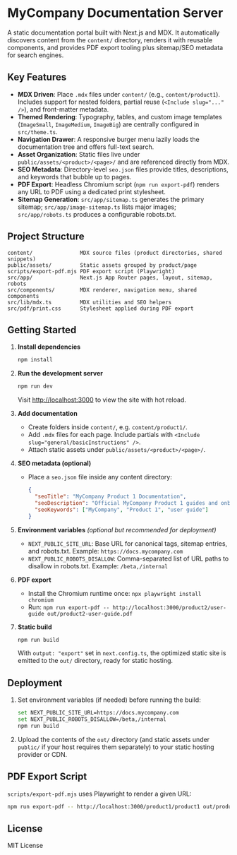 ﻿# MyCompany Documentation Server

A static documentation portal built with Next.js and MDX. It automatically discovers content from the `content/` directory, renders it with reusable components, and provides PDF export tooling plus sitemap/SEO metadata for search engines.

## Key Features

- **MDX Driven**: Place `.mdx` files under `content/` (e.g., `content/product1`). Includes support for nested folders, partial reuse (`<Include slug="..." />`), and front-matter metadata.
- **Themed Rendering**: Typography, tables, and custom image templates (`ImageSmall`, `ImageMedium`, `ImageBig`) are centrally configured in `src/theme.ts`.
- **Navigation Drawer**: A responsive burger menu lazily loads the documentation tree and offers full-text search.
- **Asset Organization**: Static files live under `public/assets/<product>/<page>/` and are referenced directly from MDX.
- **SEO Metadata**: Directory-level `seo.json` files provide titles, descriptions, and keywords that bubble up to pages.
- **PDF Export**: Headless Chromium script (`npm run export-pdf`) renders any URL to PDF using a dedicated print stylesheet.
- **Sitemap Generation**: `src/app/sitemap.ts` generates the primary sitemap; `src/app/image-sitemap.ts` lists major images; `src/app/robots.ts` produces a configurable robots.txt.

## Project Structure

```
content/               MDX source files (product directories, shared snippets)
public/assets/         Static assets grouped by product/page
scripts/export-pdf.mjs PDF export script (Playwright)
src/app/               Next.js App Router pages, layout, sitemap, robots
src/components/        MDX renderer, navigation menu, shared components
src/lib/mdx.ts         MDX utilities and SEO helpers
src/pdf/print.css      Stylesheet applied during PDF export
```

## Getting Started

1. **Install dependencies**
   ```bash
   npm install
   ```

2. **Run the development server**
   ```bash
   npm run dev
   ```
   Visit [http://localhost:3000](http://localhost:3000) to view the site with hot reload.

3. **Add documentation**
   - Create folders inside `content/`, e.g. `content/product1/`.
   - Add `.mdx` files for each page. Include partials with `<Include slug="general/basicInstructions" />`.
   - Attach static assets under `public/assets/<product>/<page>/`.

4. **SEO metadata (optional)**
   - Place a `seo.json` file inside any content directory:
     ```json
     {
       "seoTitle": "MyCompany Product 1 Documentation",
       "seoDescription": "Official MyCompany Product 1 guides and onboarding resources.",
       "seoKeywords": ["MyCompany", "Product 1", "user guide"]
     }
     ```

5. **Environment variables** *(optional but recommended for deployment)*
   - `NEXT_PUBLIC_SITE_URL`: Base URL for canonical tags, sitemap entries, and robots.txt. Example: `https://docs.mycompany.com`
   - `NEXT_PUBLIC_ROBOTS_DISALLOW`: Comma-separated list of URL paths to disallow in robots.txt. Example: `/beta,/internal`

6. **PDF export**
   - Install the Chromium runtime once: `npx playwright install chromium`
   - Run: `npm run export-pdf -- http://localhost:3000/product2/user-guide out/product2-user-guide.pdf`

7. **Static build**
   ```bash
   npm run build
   ```
   With `output: "export"` set in `next.config.ts`, the optimized static site is emitted to the `out/` directory, ready for static hosting.

## Deployment

1. Set environment variables (if needed) before running the build:
   ```bash
   set NEXT_PUBLIC_SITE_URL=https://docs.mycompany.com
   set NEXT_PUBLIC_ROBOTS_DISALLOW=/beta,/internal
   npm run build
   ```
2. Upload the contents of the `out/` directory (and static assets under `public/` if your host requires them separately) to your static hosting provider or CDN.

## PDF Export Script

`scripts/export-pdf.mjs` uses Playwright to render a given URL:
```bash
npm run export-pdf -- http://localhost:3000/product1/product1 out/product1-overview.pdf
```

## License

MIT License

